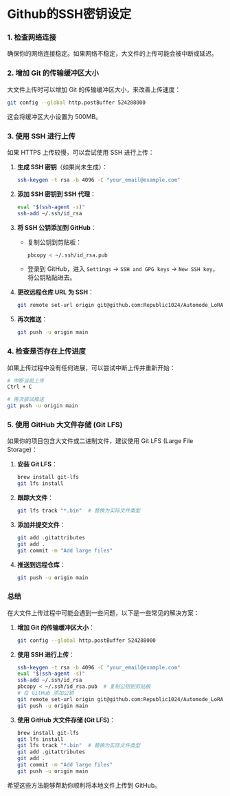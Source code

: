 # Github的SSH密钥设定

### 1. 检查网络连接

确保你的网络连接稳定。如果网络不稳定，大文件的上传可能会被中断或延迟。

### 2. 增加 Git 的传输缓冲区大小

大文件上传时可以增加 Git 的传输缓冲区大小，来改善上传速度：

```sh
git config --global http.postBuffer 524288000
```

这会将缓冲区大小设置为 500MB。

### 3. 使用 SSH 进行上传

如果 HTTPS 上传较慢，可以尝试使用 SSH 进行上传：

1. **生成 SSH 密钥**（如果尚未生成）：

    ```sh
    ssh-keygen -t rsa -b 4096 -C "your_email@example.com"
    ```

2. **添加 SSH 密钥到 SSH 代理**：

    ```sh
    eval "$(ssh-agent -s)"
    ssh-add ~/.ssh/id_rsa
    ```

3. **将 SSH 公钥添加到 GitHub**：

    - 复制公钥到剪贴板：

        ```sh
        pbcopy < ~/.ssh/id_rsa.pub
        ```

    - 登录到 GitHub，进入 `Settings` -> `SSH and GPG keys` -> `New SSH key`，将公钥粘贴进去。

4. **更改远程仓库 URL 为 SSH**：

    ```sh
    git remote set-url origin git@github.com:Republic1024/Automode_LoRA.git
    ```

5. **再次推送**：

    ```sh
    git push -u origin main
    ```

### 4. 检查是否存在上传进度

如果上传过程中没有任何进展，可以尝试中断上传并重新开始：

```sh
# 中断当前上传
Ctrl + C

# 再次尝试推送
git push -u origin main
```

### 5. 使用 GitHub 大文件存储 (Git LFS)

如果你的项目包含大文件或二进制文件，建议使用 Git LFS (Large File Storage)：

1. **安装 Git LFS**：

    ```sh
    brew install git-lfs
    git lfs install
    ```

2. **跟踪大文件**：

    ```sh
    git lfs track "*.bin"  # 替换为实际文件类型
    ```

3. **添加并提交文件**：

    ```sh
    git add .gitattributes
    git add .
    git commit -m "Add large files"
    ```

4. **推送到远程仓库**：

    ```sh
    git push -u origin main
    ```

### 总结

在大文件上传过程中可能会遇到一些问题，以下是一些常见的解决方案：

1. **增加 Git 的传输缓冲区大小**：

    ```sh
    git config --global http.postBuffer 524288000
    ```

2. **使用 SSH 进行上传**：

    ```sh
    ssh-keygen -t rsa -b 4096 -C "your_email@example.com"
    eval "$(ssh-agent -s)"
    ssh-add ~/.ssh/id_rsa
    pbcopy < ~/.ssh/id_rsa.pub  # 复制公钥到剪贴板
    # 在 GitHub 添加公钥
    git remote set-url origin git@github.com:Republic1024/Automode_LoRA.git
    git push -u origin main
    ```

3. **使用 GitHub 大文件存储 (Git LFS)**：

    ```sh
    brew install git-lfs
    git lfs install
    git lfs track "*.bin"  # 替换为实际文件类型
    git add .gitattributes
    git add .
    git commit -m "Add large files"
    git push -u origin main
    ```

希望这些方法能够帮助你顺利将本地文件上传到 GitHub。